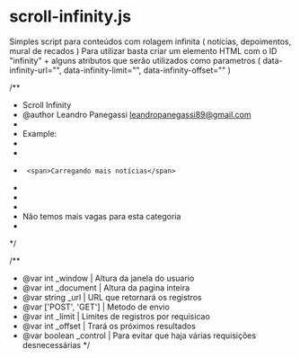 scroll-infinity.js
==================

Simples script para conteúdos com rolagem infinita ( notícias, depoimentos, mural de recados )
Para utilizar basta criar um elemento HTML com o ID "infinity" + alguns atributos que serão utilizados como parametros ( data-infinity-url="", data-infinity-limit="", data-infinity-offset="" )


/**
 * Scroll Infinity
 * @author Leandro Panegassi <leandropanegassi89@gmail.com>
 *
 * Example:
 * <div id="infinity" data-infinity-url="infinity/news" data-infinity-limit="3" data-infinity-offset="3"></div>
 * <div class="infinity-load">
 *      <span>Carregando mais notícias</span>
 * </div>
 * 
 * <div class="infinity-finish">
 *    <span>Não temos mais vagas para esta categoria</span>
 * </div>
 */

/**
 * @var int _window       | Altura da janela do usuario
 * @var int _document     | Altura da pagina inteira
 * @var string _url       | URL que retornará os registros
 * @var ['POST', 'GET']   | Metodo de envio
 * @var int _limit        | Limites de registros por requisicao
 * @var int _offset       | Trará os próximos resultados
 * @var boolean _control  | Para evitar que haja várias requisições desnecessárias
 */

